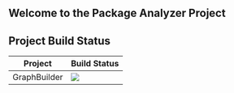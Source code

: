 ## Welcome to the Package Analyzer Project

## Project Build Status

Project|Build Status
---|---
GraphBuilder|![](https://github.com/hlotyaks/PackageAnalyzer/workflows/.NET%20Core/badge.svg)
